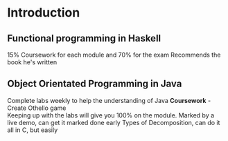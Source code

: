 # Introduction 
## Functional programming in Haskell 
15% Coursework for each module and 70% for the exam
Recommends the book he's written
## Object Orientated Programming in Java
Complete labs weekly to help the understanding of Java
**Coursework** - Create Othello game  
Keeping up with the labs will give you 100% on the module. Marked by a live demo, can get it marked done early
Types of Decomposition, can do it all in C, but easily 


